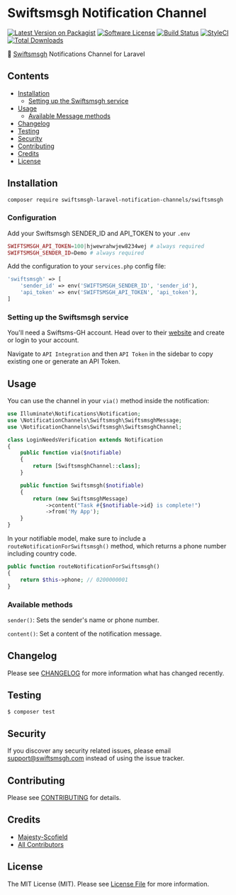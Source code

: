 # Swiftsmsgh Notification Channel

[![Latest Version on Packagist](https://img.shields.io/packagist/v/laravel-notification-channels/swiftsmsgh.svg?style=flat-square)](https://packagist.org/packages/swiftsmsgh-laravel-notification-channels/swiftsmsgh)
[![Software License](https://img.shields.io/badge/license-MIT-brightgreen.svg?style=flat-square)](LICENSE.md)
[![Build Status](https://img.shields.io/travis/laravel-notification-channels/swiftsmsgh/master.svg?style=flat-square)](https://travis-ci.org/laravel-notification-channels/swiftsmsgh)
[![StyleCI](https://styleci.io/repos/339892204/shield)](https://styleci.io/repos/339892204)
[![Total Downloads](https://img.shields.io/packagist/dt/laravel-notification-channels/swiftsmsgh.svg?style=flat-square)](https://packagist.org/packages/laravel-notification-channels/swiftsmsgh)

📲  [Swiftsmsgh](https://app.swiftsmsgh.com) Notifications Channel for Laravel

## Contents

- [Installation](#installation)
	- [Setting up the Swiftsmsgh service](#setting-up-the-Swiftsmsgh-service)
- [Usage](#usage)
	- [Available Message methods](#available-message-methods)
- [Changelog](#changelog)
- [Testing](#testing)
- [Security](#security)
- [Contributing](#contributing)
- [Credits](#credits)
- [License](#license)


## Installation

```bash
composer require swiftsmsgh-laravel-notification-channels/swiftsmsgh
```

### Configuration

Add your Swiftsmsgh SENDER_ID and API_TOKEN to your `.env`

```php
SWIFTSMSGH_API_TOKEN=100|hjwewrahwjew8234wej # always required
SWIFTSMSGH_SENDER_ID=Demo # always required
```

Add the configuration to your `services.php` config file:

```php
'swiftsmsgh' => [
    'sender_id' => env('SWIFTSMSGH_SENDER_ID', 'sender_id'),
    'api_token' => env('SWIFTSMSGH_API_TOKEN', 'api_token'),
]
```

### Setting up the Swiftsmsgh service

You'll need a Swiftsms-GH account. Head over to their [website](https://www.app.swiftsmsgh.com/) and create or login to your account.

Navigate to `API Integration` and then `API Token` in the sidebar to copy existing one or generate an API Token.

## Usage

You can use the channel in your `via()` method inside the notification:

```php
use Illuminate\Notifications\Notification;
use \NotificationChannels\Swiftsmsgh\SwiftsmsghMessage;
use \NotificationChannels\Swiftsmsgh\SwiftsmsghChannel;

class LoginNeedsVerification extends Notification
{
    public function via($notifiable)
    {
        return [SwiftsmsghChannel::class];
    }

    public function Swiftsmsgh($notifiable)
    {
        return (new SwiftsmsghMessage)
            ->content("Task #{$notifiable->id} is complete!")
            ->from('My App');
    }
}
```

In your notifiable model, make sure to include a `routeNotificationForSwiftsmsgh()` method, which returns a phone number including country code.

```php
public function routeNotificationForSwiftsmsgh()
{
    return $this->phone; // 0200000001
}
```

### Available methods

`sender()`: Sets the sender's name or phone number.

`content()`: Set a content of the notification message.

## Changelog

Please see [CHANGELOG](CHANGELOG.md) for more information what has changed recently.

## Testing

``` bash
$ composer test
```

## Security

If you discover any security related issues, please email support@swiftsmsgh.com instead of using the issue tracker.

## Contributing

Please see [CONTRIBUTING](CONTRIBUTING.md) for details.

## Credits

- [Majesty-Scofield](https://github.com/majesty-scofield)
- [All Contributors](../../contributors)

## License

The MIT License (MIT). Please see [License File](LICENSE.md) for more information.
